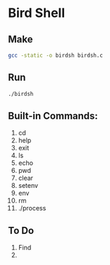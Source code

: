 # Bird Shell

## Make
```sh
gcc -static -o birdsh birdsh.c
```

## Run
```sh
./birdsh
```

## Built-in Commands:
01. cd
02. help
03. exit
04. ls
05. echo
06. pwd
07. clear
08. setenv
09. env
10. rm
11. ./process

## To Do
01. Find
02. 
